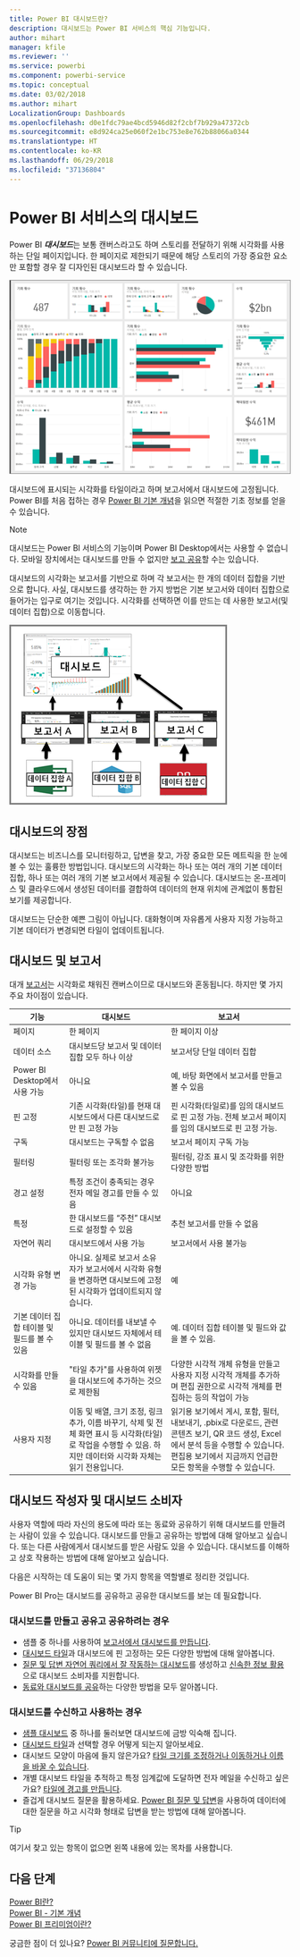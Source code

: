 ```yaml
---
title: Power BI 대시보드란?
description: 대시보드는 Power BI 서비스의 핵심 기능입니다.
author: mihart
manager: kfile
ms.reviewer: ''
ms.service: powerbi
ms.component: powerbi-service
ms.topic: conceptual
ms.date: 03/02/2018
ms.author: mihart
LocalizationGroup: Dashboards
ms.openlocfilehash: d0e1fdc79ae4bcd5946d82f2cbf7b929a47372cb
ms.sourcegitcommit: e8d924ca25e060f2e1bc753e8e762b88066a0344
ms.translationtype: HT
ms.contentlocale: ko-KR
ms.lasthandoff: 06/29/2018
ms.locfileid: "37136804"
---
```

# <a name="dashboards-in-power-bi-service"></a>Power BI 서비스의 대시보드

Power BI ***대시보드***는 보통 캔버스라고도 하며 스토리를 전달하기 위해 시각화를 사용하는 단일 페이지입니다. 한 페이지로 제한되기 때문에 해당 스토리의 가장 중요한 요소만 포함할 경우 잘 디자인된 대시보드라 할 수 있습니다.

![대시보드](media/service-dashboards/power-bi-dashboard2.png)

대시보드에 표시되는 시각화를 타일이라고 하며 보고서에서 대시보드에 고정됩니다. Power BI를 처음 접하는 경우 [Power BI 기본 개념](service-basic-concepts.md)을 읽으면 적절한 기초 정보를 얻을 수 있습니다.

> [!NOTE]
> 대시보드는 Power BI 서비스의 기능이며 Power BI Desktop에서는 사용할 수 없습니다. 모바일 장치에서는 대시보드를 만들 수 없지만 [보고 공유](mobile-apps-view-dashboard.md)할 수는 있습니다.
> 
> 

대시보드의 시각화는 보고서를 기반으로 하며 각 보고서는 한 개의 데이터 집합을 기반으로 합니다. 사실, 대시보드를 생각하는 한 가지 방법은 기본 보고서와 데이터 집합으로 들어가는 입구로 여기는 것입니다. 시각화를 선택하면 이를 만드는 데 사용한 보고서(및 데이터 집합)으로 이동합니다.

![대시보드, 보고서, 데이터 집합 간의 관계를 보여주는 다이어그램](media/service-dashboards/power-bi-diagram.png)

## <a name="advantages-of-dashboards"></a>대시보드의 장점
대시보드는 비즈니스를 모니터링하고, 답변을 찾고, 가장 중요한 모든 메트릭을 한 눈에 볼 수 있는 훌륭한 방법입니다. 대시보드의 시각화는 하나 또는 여러 개의 기본 데이터 집합, 하나 또는 여러 개의 기본 보고서에서 제공될 수 있습니다. 대시보드는 온-프레미스 및 클라우드에서 생성된 데이터를 결합하여 데이터의 현재 위치에 관계없이 통합된 보기를 제공합니다.

대시보드는 단순한 예쁜 그림이 아닙니다. 대화형이며 자유롭게 사용자 지정 가능하고 기본 데이터가 변경되면 타일이 업데이트됩니다.

## <a name="dashboards-versus-reports"></a>대시보드 및 보고서
대개 [보고서](service-reports.md)는 시각화로 채워진 캔버스이므로 대시보드와 혼동됩니다. 하지만 몇 가지 주요 차이점이 있습니다.

| **기능** | **대시보드** | **보고서** |
| --- | --- | --- |
| 페이지 |한 페이지 |한 페이지 이상 |
| 데이터 소스 |대시보드당 보고서 및 데이터 집합 모두 하나 이상 |보고서당 단일 데이터 집합 |
| Power BI Desktop에서 사용 가능 |아니요 |예, 바탕 화면에서 보고서를 만들고 볼 수 있음 |
| 핀 고정 |기존 시각화(타일)를 현재 대시보드에서 다른 대시보드로만 핀 고정 가능 |핀 시각화(타일로)를 임의 대시보드로 핀 고정 가능. 전체 보고서 페이지를 임의 대시보드로 핀 고정 가능. |
| 구독 |대시보드는 구독할 수 없음 |보고서 페이지 구독 가능 |
| 필터링 |필터링 또는 조각화 불가능 |필터링, 강조 표시 및 조각화를 위한 다양한 방법 |
| 경고 설정 |특정 조건이 충족되는 경우 전자 메일 경고를 만들 수 있음 |아니요 |
| 특정 |한 대시보드를 “주천” 대시보드로 설정할 수 있음 |추천 보고서를 만들 수 없음 |
| 자연어 쿼리 |대시보드에서 사용 가능 |보고서에서 사용 불가능 |
| 시각화 유형 변경 가능 |아니요. 실제로 보고서 소유자가 보고서에서 시각화 유형을 변경하면 대시보드에 고정된 시각화가 업데이트되지 않습니다. |예 |
| 기본 데이터 집합 테이블 및 필드를 볼 수 있음 |아니요. 데이터를 내보낼 수 있지만 대시보드 자체에서 테이블 및 필드를 볼 수 없음 |예. 데이터 집합 테이블 및 필드와 값을 볼 수 있음. |
| 시각화를 만들 수 있음 |"타일 추가"를 사용하여 위젯을 대시보드에 추가하는 것으로 제한됨 |다양한 시각적 개체 유형을 만들고 사용자 지정 시각적 개체를 추가하며 편집 권한으로 시각적 개체를 편집하는 등의 작업이 가능 |
| 사용자 지정 |이동 및 배열, 크기 조정, 링크 추가, 이름 바꾸기, 삭제 및 전체 화면 표시 등 시각화(타일)로 작업을 수행할 수 있음. 하지만 데이터와 시각화 자체는 읽기 전용입니다. |읽기용 보기에서 게시, 포함, 필터, 내보내기, .pbix로 다운로드, 관련 콘텐츠 보기, QR 코드 생성, Excel에서 분석 등을 수행할 수 있습니다.  편집용 보기에서 지금까지 언급한 모든 항목을 수행할 수 있습니다. |

## <a name="dashboard-creators-and-dashboard-consumers"></a>대시보드 작성자 및 대시보드 소비자
사용자 역할에 따라 자신의 용도에 따라 또는 동료와 공유하기 위해 대시보드를 만들려는 사람이 있을 수 있습니다. 대시보드를 만들고 공유하는 방법에 대해 알아보고 싶습니다. 또는 다른 사람에게서 대시보드를 받은 사람도 있을 수 있습니다. 대시보드를 이해하고 상호 작용하는 방법에 대해 알아보고 싶습니다.

다음은 시작하는 데 도움이 되는 몇 가지 항목을 역할별로 정리한 것입니다.

Power BI Pro는 대시보드를 공유하고 공유한 대시보드를 보는 데 필요합니다.

### <a name="if-you-will-be-creating-and-sharing-dashboards"></a>대시보드를 만들고 공유고 공유하려는 경우
* 샘플 중 하나를 사용하여 [보고서에서 대시보드를 만듭니다](service-dashboard-create.md).
* [대시보드 타일](service-dashboard-tiles.md)과 대시보드에 핀 고정하는 모든 다양한 방법에 대해 알아봅니다.
* [질문 및 답변 자연어 쿼리에서 잘 작동하는 대시보드](service-insights-optimize.md)를 생성하고 [신속한 정보 활용](service-prepare-data-for-q-and-a.md)으로 대시보드 소비자를 지원합니다.
* [동료와 대시보드를 공유](service-how-to-collaborate-distribute-dashboards-reports.md)하는 다양한 방법을 모두 알아봅니다.

### <a name="if-you-will-be-receiving-and-consuming-dashboards"></a>대시보드를 수신하고 사용하는 경우
* [샘플 대시보드](sample-tutorial-connect-to-the-samples.md) 중 하나를 둘러보면 대시보드에 금방 익숙해 집니다.
* [대시보드 타일](service-dashboard-tiles.md)과 선택할 경우 어떻게 되는지 알아보세요.
* 대시보드 모양이 마음에 들지 않은가요?  [타일 크기를 조정하거나 이동하거나 이름을 바꿀 수 있습니다](service-dashboard-edit-tile.md).
* 개별 대시보드 타일을 추적하고 특정 임계값에 도달하면 전자 메일을 수신하고 싶은가요? [타일에 경고를 만듭니다](service-set-data-alerts.md).
* 즐겁게 대시보드 질문을 활용하세요. [Power BI 질문 및 답변](power-bi-tutorial-q-and-a.md)을 사용하여 데이터에 대한 질문을 하고 시각화 형태로 답변을 받는 방법에 대해 알아봅니다.

> [!TIP]
> 여기서 찾고 있는 항목이 없으면 왼쪽 내용에 있는 목차를 사용합니다.
> 
> 

## <a name="next-steps"></a>다음 단계
[Power BI란?](power-bi-overview.md)  
[Power BI - 기본 개념](service-basic-concepts.md)  
[Power BI 프리미엄이란?](service-premium.md)  

궁금한 점이 더 있나요? [Power BI 커뮤니티에 질문합니다.](http://community.powerbi.com/)

